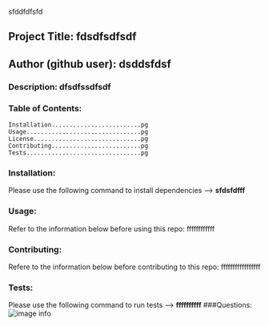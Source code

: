 
sfddfdfsfd
## Project Title: fdsdfsdfsdf
## Author (github user): dsddsfdsf
### Description: dfsdfssdfsdf
### Table of Contents:
    Installation.........................pg
    Usage................................pg
    License..............................pg
    Contributing.........................pg
    Tests................................pg

### Installation:
Please use the following command to install dependencies --> **sfdsfdfff**
### Usage:
Refer to the information below before using this repo:
ffffffffffff
### Contributing:
Refere to the information below before contributing to this repo:
fffffffffffffffff
### Tests: 
Please use the following command to run tests --> **ffffffffff**
###Questions:
    ![image info](response.data.avatar_url)